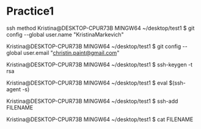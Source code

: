 # Practice1
ssh method
Kristina@DESKTOP-CPUR73B MINGW64 ~/desktop/test1
$ git config --global user.name "KristinaMarkevich"

Kristina@DESKTOP-CPUR73B MINGW64 ~/desktop/test1
$ git config --global user.email "christin.paint@gmail.com"

Kristina@DESKTOP-CPUR73B MINGW64 ~/desktop/test1
$ ssh-keygen -t rsa


Kristina@DESKTOP-CPUR73B MINGW64 ~/desktop/test1
$ eval $(ssh-agent -s)


Kristina@DESKTOP-CPUR73B MINGW64 ~/desktop/test1
$ ssh-add FILENAME

Kristina@DESKTOP-CPUR73B MINGW64 ~/desktop/test1
$ cat FILENAME
